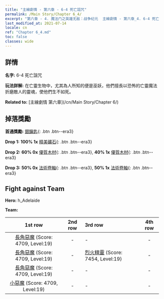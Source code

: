 ```yaml
---
title: "主線劇情 - 第六章 - 6-4 死亡詛咒"
permalink: /Main Story/Chapter 6_4/
excerpt: "第六章 - 4. 魔法门之英雄无敌：战争纪元  主線劇情 - 第六章_4. 6-4 死亡詛咒"
last_modified_at: 2021-07-14
locale: cn
ref: "Chapter 6_4.md"
toc: false
classes: wide
---
```


## 詳情

 **名字:** 6-4 死亡詛咒

 **玩法詳解:** 在亡靈生物中，尤其為人所知的便是巫妖，他們擅長以恐怖的亡靈魔法折磨敵人的靈魂，使他們生不如死。

 **Related to:** [主線劇情 第六章](/cn/Main Story/Chapter 6/)

## 掉落獎勵

 **首通獎勵:** [銀鑰匙](/cn/Items/con_693/){: .btn .btn--era3}

 **Drop 1:** **100% 1x** [精美礦石](/cn/Items/mat_19/){: .btn .btn--era3}

 **Drop 2:** **60% 0x** [優質木材](/cn/Items/mat_13/){: .btn .btn--era3}, **40% 1x** [優質木材](/cn/Items/mat_13/){: .btn .btn--era3}

 **Drop 3:** **50% 0x** [法術卷軸](/cn/Items/con_694/){: .btn .btn--era3}, **50% 1x** [法術卷軸](/cn/Items/con_694/){: .btn .btn--era3}


## Fight against Team
 **Hero:** h_Adelaide

 **Team:**


  | 1st row | 2nd row | 3rd row | 4th row |
  |:----:|:----:|:----|:----:|
  | [長角惡魔](/cn/units/Demon/) (Score: 4709, Level:19)  | - | - | - |
  | [長角惡魔](/cn/units/Demon/) (Score: 4709, Level:19)  | - | [烈火精靈](/cn/units/Efreeti/) (Score: 7454, Level:19)  | - |
  | [長角惡魔](/cn/units/Demon/) (Score: 4709, Level:19)  | - | - | - |
  | [小惡魔](/cn/units/Imp/) (Score: 4709, Level:19)  | - | - | - |


